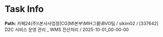 # Task Info

**Path:** 카페24(주)\본사사업장\[CG]MI본부\MIH그룹\BVO팀 / sikim02 / [337642] D2C 서비스 운영 관리 _ WMS 전산처리 / 2025-10-01_00-00-00

